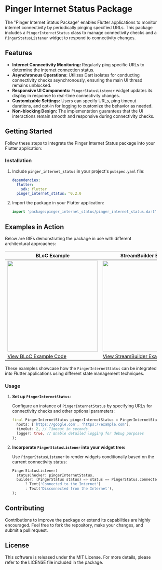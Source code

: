 # Pinger Internet Status Package

The "Pinger Internet Status Package" enables Flutter applications to monitor internet connectivity by periodically pinging specified URLs. This package includes a `PingerInternetStatus` class to manage connectivity checks and a `PingerStatusListener` widget to respond to connectivity changes.

## Features

- **Internet Connectivity Monitoring:** Regularly ping specific URLs to determine the internet connection status.
- **Asynchronous Operations:** Utilizes Dart isolates for conducting connectivity checks asynchronously, ensuring the main UI thread remains unblocked.
- **Responsive UI Components:** `PingerStatusListener` widget updates its display in response to real-time connectivity changes.
- **Customizable Settings:** Users can specify URLs, ping timeout durations, and opt-in for logging to customize the behavior as needed.
- **Non-blocking Design:** The implementation guarantees that the UI interactions remain smooth and responsive during connectivity checks.

## Getting Started

Follow these steps to integrate the Pinger Internet Status package into your Flutter application:

### Installation

1. Include `pinger_internet_status` in your project's `pubspec.yaml` file:

    ```yaml
    dependencies:
      flutter:
        sdk: flutter
      pinger_internet_status: ^0.2.0
    ```

2. Import the package in your Flutter application:

    ```dart
    import 'package:pinger_internet_status/pinger_internet_status.dart';
    ```

## Examples in Action

Below are GIFs demonstrating the package in use with different architectural approaches:

| BLoC Example                                                                                                         | StreamBuilder Example                                                                                                                             |
|----------------------------------------------------------------------------------------------------------------------|---------------------------------------------------------------------------------------------------------------------------------------------------|
| <img src="https://github.com/TrachukV/pinger_internet_status-main/raw/main/example_bloc.gif" width="300">            | <img src="https://github.com/TrachukV/pinger_internet_status-main/raw/main/example_streambuilder.gif" width="300">                                |
| [View BLoC Example Code](https://github.com/TrachukV/pinger_internet_status-main/tree/main/example/lib/example_bloc) | [View StreamBuilder Example Code](https://github.com/TrachukV/pinger_internet_status-main/blob/main/example/lib/example_stream_builder/main.dart) |

These examples showcase how the `PingerInternetStatus` can be integrated into Flutter applications using different state management techniques.


### Usage

1. **Set up `PingerInternetStatus`:**

   Configure an instance of `PingerInternetStatus` by specifying URLs for connectivity checks and other optional parameters:

    ```dart
    final PingerInternetStatus pingerInternetStatus = PingerInternetStatus(
      hosts: ['https://google.com', 'https://example.com'],
      timeOut: 2, // Timeout in seconds
      logger: true, // Enable detailed logging for debug purposes
    );
    ```

2. **Incorporate `PingerStatusListener` into your widget tree:**

   Use `PingerStatusListener` to render widgets conditionally based on the current connectivity status:

    ```dart
    PingerStatusListener(
      statusChecker: pingerInternetStatus,
      builder: (PingerStatus status) => status == PingerStatus.connected
          ? Text('Connected to the Internet')
          : Text('Disconnected from the Internet'),
    );
    ```





## Contributing

Contributions to improve the package or extend its capabilities are highly encouraged. Feel free to fork the repository, make your changes, and submit a pull request.

## License

This software is released under the MIT License. For more details, please refer to the LICENSE file included in the package.
